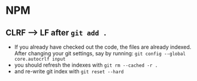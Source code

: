 # NPM

## CLRF --> LF after `git add .`
- If you already have checked out the code, the files are already indexed. After changing your git settings, say by running:
`git config --global core.autocrlf input `
- you should refresh the indexes with
`git rm --cached -r . `
- and re-write git index with
`git reset --hard`
